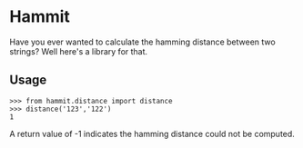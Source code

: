 # Hammit

Have you ever wanted to calculate the hamming distance between two strings? Well here's a library for that.

## Usage

```
>>> from hammit.distance import distance
>>> distance('123','122')
1 
```

A return value of -1 indicates the hamming distance could not be computed.
